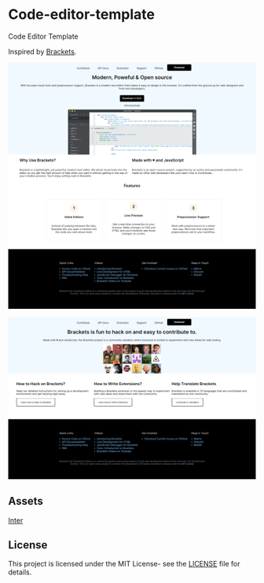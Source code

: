 # Code-editor-template

Code Editor Template

Inspired by [Brackets](http://brackets.io/).

![screenshot_brackets](images/screenshot_brackets.png)

![screenshot_contribute](images/screenshot_contribute.png)

## Assets

[Inter]("https://fonts.google.com/specimen/Inter?query=inter")

## License

This project is licensed under the MIT License- see the [LICENSE](LICENSE) file for details.
